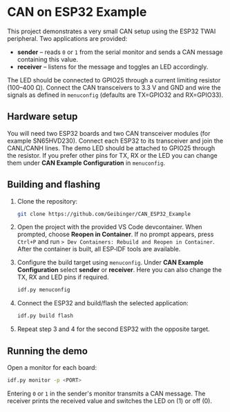 # CAN on ESP32 Example

This project demonstrates a very small CAN setup using the ESP32 TWAI
peripheral. Two applications are provided:

* **sender** – reads `0` or `1` from the serial monitor and sends a CAN
  message containing this value.
* **receiver** – listens for the message and toggles an LED accordingly.

The LED should be connected to GPIO25 through a current limiting resistor
(100–400 Ω). Connect the CAN transceivers to 3.3 V and GND and wire the
signals as defined in `menuconfig` (defaults are TX=GPIO32 and RX=GPIO33).

## Hardware setup

You will need two ESP32 boards and two CAN transceiver modules (for example
SN65HVD230). Connect each ESP32 to its transceiver and join the CANL/CANH
lines. The demo LED should be attached to GPIO25 through the resistor. If you
prefer other pins for TX, RX or the LED you can change them under
**CAN Example Configuration** in `menuconfig`.

## Building and flashing

1. Clone the repository:

   ```bash
   git clone https://github.com/Geibinger/CAN_ESP32_Example
   ```

2. Open the project with the provided VS Code devcontainer. When prompted,
   choose **Reopen in Container**. If no prompt appears, press `Ctrl+P` and run
   `> Dev Containers: Rebuild and Reopen in Container`. After the container is
   built, all ESP‑IDF tools are available.

3. Configure the build target using `menuconfig`.
   Under **CAN Example Configuration** select **sender** or **receiver**.
   Here you can also change the TX, RX and LED pins if required.

   ```bash
   idf.py menuconfig
   ```

4. Connect the ESP32 and build/flash the selected application:

   ```bash
   idf.py build flash
   ```

5. Repeat step 3 and 4 for the second ESP32 with the opposite target.

## Running the demo

Open a monitor for each board:

```bash
idf.py monitor -p <PORT>
```

Entering `0` or `1` in the sender's monitor transmits a CAN message. The
receiver prints the received value and switches the LED on (1) or off (0).
